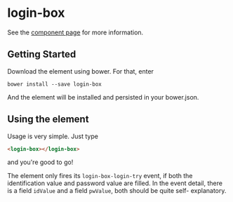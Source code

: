 login-box
================

See the [component page](http://polymerlabs.github.io/login-box) for more information.

## Getting Started

Download the element using bower. For that, enter

    bower install --save login-box

And the element will be installed and persisted in your bower.json.


## Using the element
Usage is very simple. Just type

```html
<login-box></login-box>
```

and you're good to go!

The element only fires its `login-box-login-try` event, if both
the identification value and password value are filled. In the event detail,
there is a field `idValue` and a field `pwValue`, both should be quite self-
explanatory.